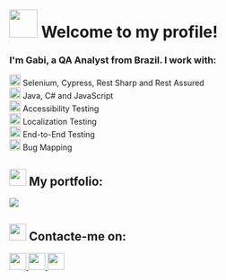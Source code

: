 # <img src="https://media.giphy.com/media/mGcNjsfWAjY5AEZNw6/giphy.gif" width="50"/> Welcome to my profile! 

### I'm Gabi, a QA Analyst from Brazil. I work with:


<img src="https://github.com/GabrielaAmbos/portifolio-qa-ptbr/blob/main/icons/pata.png" width="20" height="20"> Selenium, Cypress, Rest Sharp and Rest Assured <br>
<img src="https://github.com/GabrielaAmbos/portifolio-qa-ptbr/blob/main/icons/pata.png" width="20" height="20"> Java, C# and JavaScript <br>
<img src="https://github.com/GabrielaAmbos/portifolio-qa-ptbr/blob/main/icons/pata.png" width="20" height="20"> Accessibility Testing <br>
<img src="https://github.com/GabrielaAmbos/portifolio-qa-ptbr/blob/main/icons/pata.png" width="20" height="20"> Localization Testing <br>
<img src="https://github.com/GabrielaAmbos/portifolio-qa-ptbr/blob/main/icons/pata.png" width="20" height="20"> End-to-End Testing <br>
<img src="https://github.com/GabrielaAmbos/portifolio-qa-ptbr/blob/main/icons/pata.png" width="20" height="20"> Bug Mapping <br>


## <img src="https://github.com/GabrielaAmbos/portifolio-qa-ptbr/blob/main/icons/clicker-do-mouse.png" width="30" height="30"> My portfolio:


<a href="https://github.com/GabrielaAmbos/portifolio-qa-ptbr">
<img src="https://github.com/GabrielaAmbos/portifolio-qa-ptbr/blob/main/icons/click-gif.gif"> </a>

## <img src="https://github.com/GabrielaAmbos/portifolio-qa-ptbr/blob/main/icons/clicker-do-mouse.png" width="30" height="30"> Contacte-me on:

<a href="https://linkedin.com/in/gabriela-ambos/">
<img src="https://github.com/GabrielaAmbos/portifolio-qa-ptbr/blob/main/icons/linkedin-icon-2.svg" width="30" height="30"> </a>   <a href="https://linktr.ee/gabrielaambos"> <img src="https://github.com/GabrielaAmbos/portifolio-qa-ptbr/blob/main/icons/linktree-2.svg" width="30" height="30"> </a>   <a href="mailto:gabrielaambos15@gmail.com"> <img src="https://github.com/GabrielaAmbos/portifolio-qa-ptbr/blob/main/icons/o-email.png" width="30" height="30"> </a>




